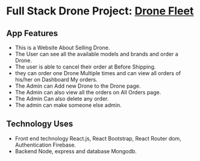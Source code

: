 # Full Stack Drone Project: [Drone Fleet](https://tripo-4c919.web.app)

## App Features
* This is a Website About Selling Drone.
* The User can see all the available models and brands and order a Drone.
* The user is able to cancel their order at Before Shipping.
* they can order one Drone Multiple times and can view all orders of his/her on Dashboard My orders.
* The Admin can Add new Drone to the Drone page.
* The Admin can also view all the orders on All Orders page.
* The Admin Can also delete any order.
* The admin can make someone else admin.


## Technology Uses
* Front end technology React.js, React Bootstrap, React Router dom, Authentication Firebase.
* Backend Node, express and database Mongodb.